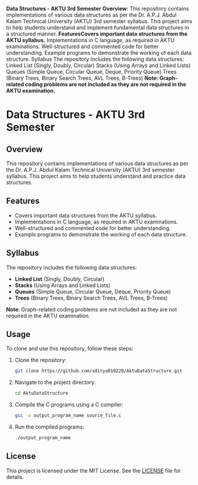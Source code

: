 **Data Structures - AKTU 3rd Semester**
**Overview**: This repository contains implementations of various data structures as per the Dr. A.P.J. Abdul Kalam Technical University (AKTU) 3rd semester syllabus. This project aims to help students understand and implement fundamental data structures in a structured manner.
**FeaturesCovers important data structures from the AKTU syllabus.**
Implementations in C language, as required in AKTU examinations.
Well-structured and commented code for better understanding.
Example programs to demonstrate the working of each data structure.
Syllabus The repository includes the following data structures:
Linked List (Singly, Doubly, Circular)
Stacks (Using Arrays and Linked Lists)
Queues (Simple Queue, Circular Queue, Deque, Priority Queue)
Trees (Binary Trees, Binary Search Trees, AVL Trees, B-Trees)
**Note: Graph-related coding problems are not included as they are not required in the AKTU examination.**

# Data Structures - AKTU 3rd Semester

## Overview
This repository contains implementations of various data structures as per the Dr. A.P.J. Abdul Kalam Technical University (AKTU) 3rd semester syllabus. This project aims to help students understand and practice data structures.

## Features
- Covers important data structures from the AKTU syllabus.
- Implementations in C language, as required in AKTU examinations.
- Well-structured and commented code for better understanding.
- Example programs to demonstrate the working of each data structure.

## Syllabus
The repository includes the following data structures:
- **Linked List** (Singly, Doubly, Circular)
- **Stacks** (Using Arrays and Linked Lists)
- **Queues** (Simple Queue, Circular Queue, Deque, Priority Queue)
- **Trees** (Binary Trees, Binary Search Trees, AVL Trees, B-Trees)

**Note**: Graph-related coding problems are not included as they are not required in the AKTU examination.

## Usage
To clone and use this repository, follow these steps:
1. Clone the repository:
    ```sh
    git clone https://github.com/aditya010220/AktuDataStructure.git
    ```
2. Navigate to the project directory:
    ```sh
    cd AktuDataStructure
    ```
3. Compile the C programs using a C compiler:
    ```sh
    gcc -o output_program_name source_file.c
    ```
4. Run the compiled programs:
    ```sh
    ./output_program_name
    ```

## License
This project is licensed under the MIT License. See the [LICENSE](LICENSE) file for details.
